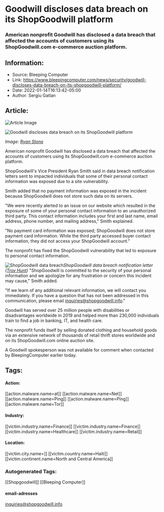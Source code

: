 # Goodwill discloses data breach on its ShopGoodwill platform
### American nonprofit Goodwill has disclosed a data breach that affected the accounts of customers using its ShopGoodwill.com e-commerce auction platform.

## Information:
+ Source: Bleeping Computer
+ Link: https://www.bleepingcomputer.com/news/security/goodwill-discloses-data-breach-on-its-shopgoodwill-platform/
+ Date: 2022-01-14T16:13:42-05:00
+ Author: Sergiu Gatlan


## Article:
![Article Image](https://www.bleepstatic.com/content/hl-images/2022/01/14/ShopGoodwill_headpic.jpg)

![Goodwill discloses data breach on its ShopGoodwill platform](https://www.bleepstatic.com/content/hl-images/2022/01/14/ShopGoodwill_headpic.jpg)


*Image: [Ryan Stone](https://unsplash.com/@rstone_design)*


American nonprofit Goodwill has disclosed a data breach that affected the accounts of customers using its ShopGoodwill.com e-commerce auction platform.


ShopGoodwill's Vice President Ryan Smith said in data breach notification letters sent to impacted individuals that some of their personal contact information was exposed due to a site vulnerability.


Smith added that no payment information was exposed in the incident because ShopGoodwill does not store such data on its servers.


"We were recently alerted to an issue on our website which resulted in the exposure of some of your personal contact information to an unauthorized third party. This contact information includes your first and last name, email address, phone number, and mailing address," Smith explained.


"No payment card information was exposed; ShopGoodwill does not store payment card information. While the third party accessed buyer contact information, they did not access your ShopGoodwill account."


The nonprofit has fixed the ShopGoodwill vulnerability that led to exposure to personal contact information.



![ShopGoodwill data breach](https://www.bleepstatic.com/images/news/u/1109292/2022/ShopGoodwill%20data%20breach.jpg)*ShopGoodwill data breach notification letter ([Troy Hunt](https://twitter.com/troyhunt/status/1482090734123888640))*
"ShopGoodwill is committed to the security of your personal information and we apologize for any frustration or concern this incident may cause," Smith added.


"If we learn of any additional relevant information, we will contact you immediately. If you have a question that has not been addressed in this communication, please email inquiries@shopgoodwill.info."


Goodwill has served over 25 million people with disabilities or disadvantages worldwide in 2019 and helped more than 230,000 individuals train to find a job in banking, IT, and health care.


The nonprofit funds itself by selling donated clothing and household goods via an extensive network of thousands of retail thrift stores worldwide and on its ShopGoodwill.com online auction site.


A Goodwill spokesperson was not available for comment when contacted by BleepingComputer earlier today.





## Tags:

#### Action:
[[action.malware.name=at]] [[action.malware.name=Net]] [[action.malware.name=Ping]] [[action.malware.name=Ping]] [[action.malware.name=Tor]]

#### Industry:
[[victim.industry.name=Finance]] [[victim.industry.name=Finance]] [[victim.industry.name=Healthcare]] [[victim.industry.name=Retail]]

#### Location:
[[victim.city.name=]] [[victim.country.name=Haiti]] [[victim.continent.name=North and Central America]]

### Autogenerated Tags:
[[Shopgoodwill]] [[Bleeping Computer]]
#### email-adresses
inquiries@shopgoodwill.info

